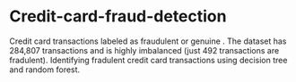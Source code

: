 # Credit-card-fraud-detection
Credit card transactions labeled as fraudulent or genuine .  The dataset has 284,807 transactions and is highly imbalanced (just 492 transactions are fradulent). Identifying fradulent credit card transactions using decision tree and random forest.  
